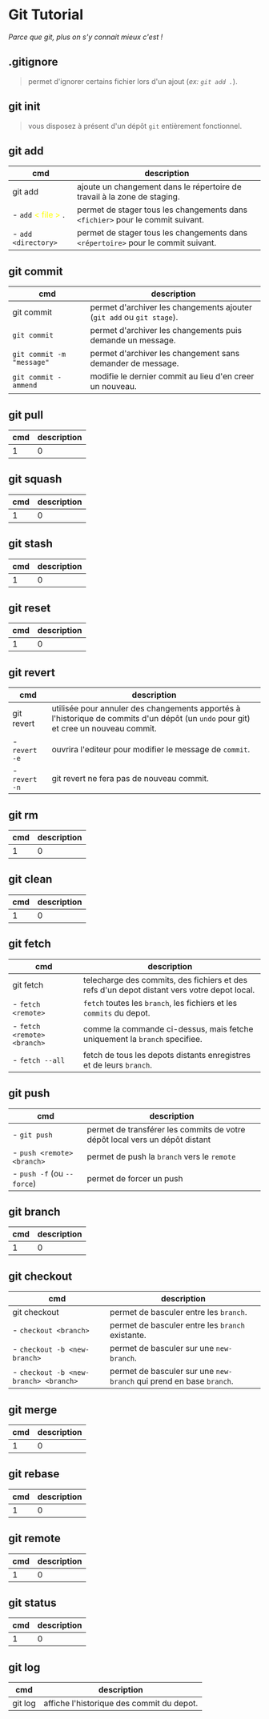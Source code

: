 # Git Tutorial

_Parce que git, plus on s'y connait mieux c'est !_

## .gitignore

> permet d'ignorer certains fichier lors d'un ajout (_ex: `git add .`_).

## git **init**

> vous disposez à présent d'un dépôt `git` entièrement fonctionnel.

## git **add**

| cmd                                                   | description                                                                       |
| ----------------------------------------------------- | --------------------------------------------------------------------------------- |
| git add                                               | ajoute un changement dans le répertoire de travail à la zone de staging.          |
| - `add` <span style="color:yellow"> < file > </span>. | permet de stager tous les changements dans `<fichier>` pour le commit suivant.    |
| - `add <directory>`                                   | permet de stager tous les changements dans `<répertoire>` pour le commit suivant. |

## git **commit**

| cmd                       | description                                                           |
| ------------------------- | --------------------------------------------------------------------- |
| git commit                | permet d'archiver les changements ajouter (`git add` ou `git stage`). |
| `git commit`              | permet d'archiver les changements puis demande un message.            |
| `git commit -m "message"` | permet d'archiver les changement sans demander de message.            |
| `git commit -ammend`      | modifie le dernier commit au lieu d'en creer un nouveau.              |

## git **pull**

| cmd | description |
| --- | ----------- |
| 1   | 0           |

## git **squash**

| cmd | description |
| --- | ----------- |
| 1   | 0           |

## git **stash**

| cmd | description |
| --- | ----------- |
| 1   | 0           |

## git **reset**

| cmd | description |
| --- | ----------- |
| 1   | 0           |

## git **revert**

| cmd           | description                                                                                                                         |
| ------------- | ----------------------------------------------------------------------------------------------------------------------------------- |
| git revert    | utilisée pour annuler des changements apportés à l'historique de commits d'un dépôt (un `undo` pour git) et cree un nouveau commit. |
| - `revert -e` | ouvrira l'editeur pour modifier le message de `commit`.                                                                             |
| - `revert -n` | git revert ne fera pas de nouveau commit.                                                                                           |

## git **rm**

| cmd | description |
| --- | ----------- |
| 1   | 0           |

## git **clean**

| cmd | description |
| --- | ----------- |
| 1   | 0           |

## git **fetch**

| cmd                         | description                                                                                 |
| --------------------------- | ------------------------------------------------------------------------------------------- |
| git fetch                   | telecharge des commits, des fichiers et des refs d'un depot distant vers votre depot local. |
| - `fetch <remote>`          | `fetch` toutes les `branch`, les fichiers et les `commits` du depot.                        |
| - `fetch <remote> <branch>` | comme la commande ci-dessus, mais fetche uniquement la `branch` specifiee.                  |
| - `fetch --all`             | fetch de tous les depots distants enregistres et de leurs `branch`.                         |

## git **push**

| cmd                        | description                                                                 |
| -------------------------- | --------------------------------------------------------------------------- |
| - `git push`               | permet de transférer les commits de votre dépôt local vers un dépôt distant |
| - `push <remote> <branch>` | permet de push la `branch` vers le `remote`                                 |
| - `push -f` (ou `--force`) | permet de forcer un push                                                    |

## git **branch**

| cmd | description |
| --- | ----------- |
| 1   | 0           |

## git **checkout**

| cmd                                   | description                                                         |
| ------------------------------------- | ------------------------------------------------------------------- |
| git checkout                          | permet de basculer entre les `branch`.                              |
| - `checkout <branch>`                 | permet de basculer entre les `branch` existante.                    |
| - `checkout -b <new-branch>`          | permet de basculer sur une `new-branch`.                            |
| - `checkout -b <new-branch> <branch>` | permet de basculer sur une `new-branch` qui prend en base `branch`. |

## git **merge**

| cmd | description |
| --- | ----------- |
| 1   | 0           |

## git **rebase**

| cmd | description |
| --- | ----------- |
| 1   | 0           |

## git **remote**

| cmd | description |
| --- | ----------- |
| 1   | 0           |

## git **status**

| cmd | description |
| --- | ----------- |
| 1   | 0           |

## git **log**

| cmd     | description                               |
| ------- | ----------------------------------------- |
| git log | affiche l'historique des commit du depot. |
